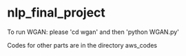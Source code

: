 # nlp_final_project

To run WGAN: please 'cd wgan' and then 'python WGAN.py'

Codes for other parts are in the directory aws_codes

